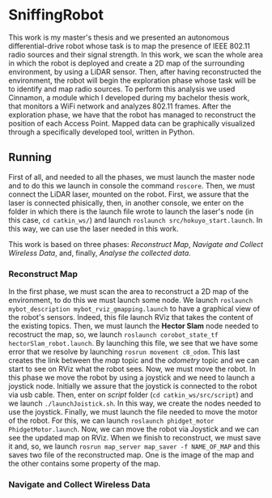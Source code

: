 # SniffingRobot
This work is my master's thesis and we presented an autonomous differential-drive robot whose task is to map the presence of IEEE 802.11 radio sources and their signal strength.
In this work, we scan the whole area in which the robot is deployed and create a 2D map of the surrounding environment, by using a LiDAR sensor. Then, after having reconstructed the environment, the robot will begin the exploration phase whose task will be to identify and map radio sources. To perform this analysis we used Cinnamon, a module which I developed during my bachelor thesis work, that monitors a WiFi network and analyzes 802.11 frames. After the exploration phase, we have that the robot has managed to reconstruct the position of each Access Point. Mapped data can be graphically visualized through a specifically developed tool, written in Python.

## Running
First of all, and needed to all the phases, we must launch the master node and to do this we launch in console the command `roscore`. Then, we must connect the LiDAR laser, mounted on the robot. First, we assure that the laser is connected phisically, then, in another console, we enter on the folder in which there is the launch file wrote to launch the laser's node (in this case, `cd catkin_ws/`) and launch `roslaunch src/hokuyo_start.launch`. In this way, we can use the laser needed in this work.

This work is based on three phases: *Reconstruct Map*, *Navigate and Collect Wireless Data*, and, finally, *Analyse the collected data*.

### Reconstruct Map
In the first phase, we must scan the area to reconstruct a 2D map of the environment, to do this we must launch some node. We launch `roslaunch mybot_description mybot_rviz_gmapping.launch` to have a graphical view of the robot's sensors. Indeed, this file launch RViz that takes the content of the existing topics. Then, we must launch the **Hector Slam** node needed to recostruct the map, so, we launch `roslaunch corobot_state_tf hectorSlam_robot.launch`. By launching this file, we see that we have some error that we resolve by launching `rosrun movement c8_odom`. This last creates the link between the *map* topic and the *odometry* topic and we can start to see on RViz what the robot sees. 
Now, we must move the robot. In this phase we move the robot by using a joystick and we need to launch a joystick node. Initially we assure that the joystick is connected to the robot via usb cable. Then, enter on *script* folder (`cd catkin_ws/src/script`) and we launch `./launchJoistick.sh`. In this way, we create the nodes needed to use the joystick.
Finally, we must launch the file needed to move the motor of the robot. For this, we can launch `roslaunch phidget_motor PhidgetMotor.launch`.
Now, we can move the robot via Joystick and we can see the updated map on RViz.
When we finish to reconstruct, we must save it and, so, we launch `rosrun map_server map_saver -f NAME_OF_MAP` and this saves two file of the reconstructed map. One is the image of the map and the other contains some property of the map.

### Navigate and Collect Wireless Data
